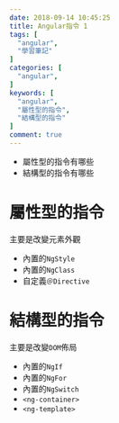 ```yaml
---
date: 2018-09-14 10:45:25
title: Angular指令 1
tags: [
  "angular",
  "學習筆記"
]
categories: [
  "angular",
]
keywords: [
  "angular",
  "屬性型的指令",
  "結構型的指令"
]
comment: true
---
```


- 屬性型的指令有哪些
- 結構型的指令有哪些
<!--more-->

# 屬性型的指令

主要是改變元素外觀

- 內置的`NgStyle`
- 內置的`NgClass`
- 自定義`＠Directive`


# 結構型的指令

主要是改變`DOM`佈局

- 內置的`NgIf`
- 內置的`NgFor`
- 內置的`NgSwitch`
- `<ng-container>`
- `<ng-template>`
